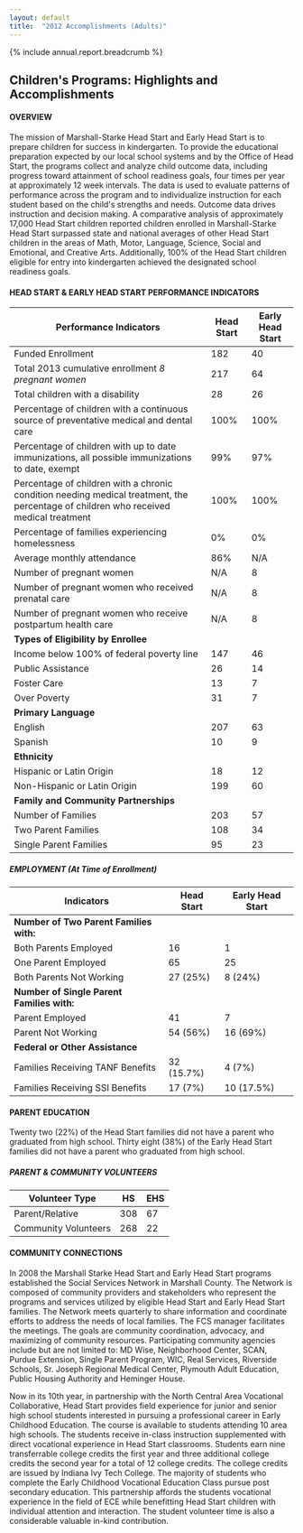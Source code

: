 ```yaml
---
layout: default
title:  "2012 Accomplishments (Adults)"
---
```

{% include annual.report.breadcrumb %}

## Children's Programs: Highlights and Accomplishments

<h4 class="subheader" id="overview">OVERVIEW</h4>
The mission of Marshall-Starke Head Start and Early Head Start is to prepare children for success in kindergarten.  To provide 
the educational preparation expected by our local school systems and by the Office of Head Start, the programs collect and analyze 
child outcome data, including progress toward attainment of school readiness goals, four times per year at approximately 12 week 
intervals. The data is used to evaluate patterns of performance across the program and to individualize instruction for each student 
based on the child's strengths and needs.  Outcome data drives instruction and decision making.  A comparative analysis of 
approximately 17,000 Head Start children reported children enrolled in Marshall-Starke Head Start surpassed state and national 
averages of other Head Start children in the areas of Math, Motor, Language, Science, Social and Emotional, and Creative Arts.  
Additionally, 100% of the Head Start children eligible for entry into kindergarten achieved the designated school readiness goals. 

<h4 class="subheader">HEAD START &amp; EARLY HEAD START PERFORMANCE INDICATORS</h4>

<table class="responsive">
  <thead>
    <tr>
      <th>Performance Indicators</th>
      <th>Head Start</th>
      <th>Early Head Start</th>
    </tr>
  </thead>
  <tbody>
    <tr>
      <td>Funded Enrollment</td>
      <td>182</td>
      <td>40</td>
    </tr>
      <tr>
      <td>Total 2013 cumulative enrollment <i>8 pregnant women</i></td>
      <td>217</td>
      <td>64</td>
    </tr>
    <tr>
      <td>Total children with a disability</td>
      <td>28</td>
      <td>26</td>
    </tr>
    <tr>
      <td>Percentage of children with a continuous source of preventative medical and dental care</td>
      <td>100%</td>
      <td>100%</td>
    </tr>
    <tr>
      <td>Percentage of children with up to date immunizations, all possible immunizations to date, exempt</td>
      <td>99%</td>
      <td>97%</td>
    </tr>
    <tr>
      <td>Percentage of children with a chronic condition needing medical treatment, the percentage of children who received medical treatment</td>
      <td>100%</td>
      <td>100%</td>
    </tr>
    <tr>
      <td>Percentage of families experiencing homelessness</td>
      <td>0%</td>
      <td>0%</td>
    </tr>
    <tr>
      <td>Average monthly attendance</td>
      <td>86%</td>
      <td>N/A</td>
    </tr>
    <tr>
      <td>Number of pregnant women</td>
      <td>N/A</td>
      <td>8</td>
    </tr>
    <tr>
      <td>Number of pregnant women who received prenatal care</td>
      <td>N/A</td>
      <td>8</td>
    </tr>
    <tr>
      <td>Number of pregnant women who receive postpartum health care</td>
      <td>N/A</td>
      <td>8</td>
    </tr>
    <tr><td><strong>Types of Eligibility by Enrollee</strong></td></tr>
    <tr>
      <td>Income below 100% of federal poverty line</td>
      <td>147</td>
      <td>46</td>
    </tr>
    <tr>
      <td>Public Assistance</td>
      <td>26</td>
      <td>14</td>
    </tr>
    <tr>
      <td>Foster Care</td>
      <td>13</td>
      <td>7</td>
    </tr>
    <tr>
      <td>Over Poverty</td>
      <td>31</td>
      <td>7</td>
    </tr>
    <tr><td><strong>Primary Language</strong></td></tr>
    <tr>
      <td>English</td>
      <td>207</td>
      <td>63</td>
    </tr>
    <tr>
      <td>Spanish</td>
      <td>10</td>
      <td>9</td>
    </tr>
    <tr><td><strong>Ethnicity</strong></td></tr>
    <tr>
      <td>Hispanic or Latin Origin</td>
      <td>18</td>
      <td>12</td>
    </tr>
    <tr>
      <td>Non-Hispanic or Latin Origin</td>
      <td>199</td>
      <td>60</td>
    </tr>
    <tr><td><strong>Family and Community Partnerships</strong></td></tr>
    <tr>
      <td>Number of Families</td>
      <td>203</td>
      <td>57</td>
    </tr>
    <tr>
      <td>Two Parent Families</td>
      <td>108</td>
      <td>34</td>
    </tr>
    <tr>
      <td>Single Parent Families</td>
      <td>95</td>
      <td>23</td>
    </tr>
  </tbody>
</table>

<h5 class="subheader">EMPLOYMENT (At Time of Enrollment)</h5>
<table>
  <thead>
    <tr>
      <th>Indicators</th>
      <th>Head Start</th>
      <th>Early Head Start</th>
    </tr>
  </thead>
  <tbody>
    <tr><td><strong>Number of Two Parent Families with:</strong></td></tr>
    <tr>
      <td>Both Parents Employed</td>
      <td>16</td>
      <td>1</td>
    </tr>
    <tr>
      <td>One Parent Employed</td>
      <td>65</td>
      <td>25</td>
    </tr>
    <tr>
      <td>Both Parents Not Working</td>
      <td>27 (25%)</td>
      <td>8 (24%)</td>
    </tr>
    <tr><td><strong>Number of Single Parent Families with:</strong></td></tr>
    <tr>
      <td>Parent Employed</td>
      <td>41</td>
      <td>7</td>
    </tr>
    <tr>
      <td>Parent Not Working</td>
      <td>54 (56%)</td>
      <td>16 (69%)</td>
    </tr>
    <tr><td><strong>Federal or Other Assistance</strong></td></tr>
    <tr>
      <td>Families Receiving TANF Benefits</td>
      <td>32 (15.7%)</td>
      <td>4 (7%)</td>
    </tr>
    <tr>
      <td>Families Receiving SSI Benefits</td>
      <td>17 (7%)</td>
      <td>10 (17.5%)</td>
    </tr>
  </tbody>
</table>

<h4 class="subheader">PARENT EDUCATION</h4>
Twenty two (22%) of the Head Start families did not have a parent who graduated from high school. Thirty eight (38%) of the Early Head Start families did not have a parent who graduated from high school.

<h5 class="subheader">PARENT &amp; COMMUNITY VOLUNTEERS</h5>
<table class="responsive">
  <thead>
    <tr>
      <th>Volunteer Type</th>
      <th>HS</th>
      <th>EHS</th>
    </tr>
  </thead>
  <tbody>
    <tr>
      <td>Parent/Relative</td>
      <td>308</td>
      <td>67</td>
    </tr>
    <tr>
      <td>Community Volunteers</td>
      <td>268</td>
      <td>22</td>
    </tr>
  </tbody>
</table>

<h4 class="subheader">COMMUNITY CONNECTIONS</h4>
In 2008 the Marshall Starke Head Start and Early Head Start programs established the Social Services Network in Marshall County.  The Network is composed of community providers and stakeholders who represent the programs and services utilized by eligible Head Start and Early Head Start families. The Network meets quarterly to share information and coordinate efforts to address the needs of local families. The FCS manager facilitates the meetings. The goals are community coordination, advocacy, and maximizing of community resources. Participating community agencies include but are not limited to:  MD Wise, Neighborhood Center, SCAN, Purdue Extension, Single Parent Program, WIC, Real Services, Riverside Schools, Sr. Joseph Regional Medical Center, Plymouth Adult Education, Public Housing Authority and Heminger House.

Now in its 10th year, in partnership with the North Central Area Vocational Collaborative, Head Start provides field experience for junior and senior high school students interested in pursuing a professional career in Early Childhood Education. The course is available to students attending 10 area high schools. The students receive in-class instruction supplemented with direct vocational experience in Head Start classrooms. Students earn nine transferrable college credits the first year and three additional college credits the second year for a total of 12 college credits. The college credits are issued by Indiana Ivy Tech College. The majority of students who complete the Early Childhood Vocational Education Class pursue post secondary education. This partnership affords the students vocational experience in the field of ECE while benefitting Head Start children with individual attention and interaction. The student volunteer time is also a considerable valuable in-kind contribution.

